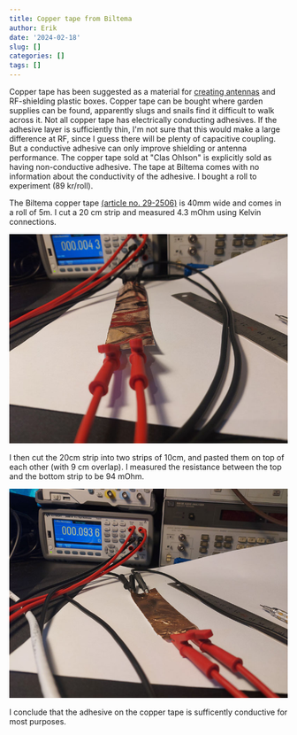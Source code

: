 ```yaml
---
title: Copper tape from Biltema
author: Erik
date: '2024-02-18'
slug: []
categories: []
tags: []
---
```


Copper tape has been suggested as a material for [creating
antennas](https://youtu.be/hpDNbAbOjJY?si=gezv4ha40Ch_zPYa) and RF-shielding plastic boxes. Copper tape can be bought where
garden supplies can be found, apparently  slugs and snails find it difficult to walk across it. 
Not all copper tape has electrically conducting adhesives. If the
adhesive layer is sufficiently thin, I'm not sure that this would make
a large difference at RF, since I guess there will be plenty of capacitive 
coupling. But a conductive adhesive can only improve shielding or antenna performance. 
The copper tape sold at "Clas Ohlson" is explicitly sold as having
non-conductive adhesive. The tape at Biltema comes with no information 
about the conductivity of the adhesive. I bought
a roll to experiment (89 kr/roll).

The Biltema copper tape [(article no. 29-2506)](https://www.biltema.no/fritid/hage/planting/plantekasser-og-tilbehor/kobbertape-2000039666) is 40mm wide and comes in a roll of 5m. 
I cut a 20 cm strip and measured 4.3 mOhm using  Kelvin connections. 

<img src="images/2024-02-18 13.58.01.jpg" alt="Measuring resistance of a 20cm strip of copper tape" width="800px"/>

I then cut the 20cm strip into two strips of 10cm, and pasted them on top of each other (with 9 cm overlap). I measured the resistance 
between the top and the bottom strip to be 94 mOhm.

<img src="images/2024-02-18 14.00.33.jpg" alt="[Measuring two 10cm strips with 9 cm overlap" width="800px"/>



I conclude that the adhesive on the copper tape is sufficently conductive for 
most purposes.

